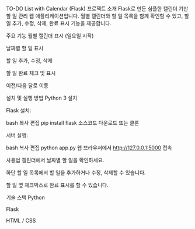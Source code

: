 TO-DO List with Calendar (Flask)
프로젝트 소개
Flask로 만든 심플한 캘린더 기반 할 일 관리 웹 애플리케이션입니다.
월별 캘린더와 할 일 목록을 함께 확인할 수 있고, 할 일 추가, 수정, 삭제, 완료 표시 기능을 제공합니다.

주요 기능
월별 캘린더 표시 (일요일 시작)

날짜별 할 일 표시

할 일 추가, 수정, 삭제

할 일 완료 체크 및 표시

이전/다음 달로 이동

설치 및 실행 방법
Python 3 설치

Flask 설치:

bash
복사
편집
pip install flask
소스코드 다운로드 또는 클론

서버 실행:

bash
복사
편집
python app.py
웹 브라우저에서 http://127.0.0.1:5000 접속

사용법
캘린더에서 날짜별 할 일을 확인하세요.

하단 할 일 목록에서 할 일을 추가하거나 수정, 삭제할 수 있습니다.

할 일 옆 체크박스로 완료 표시를 할 수 있습니다.

기술 스택
Python

Flask

HTML / CSS
